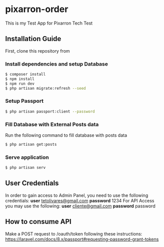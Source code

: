 # pixarron-order
This is my Test App for Pixarron Tech Test
## Installation Guide
First, clone this repository from
### Install dependencies and setup Database
```bash
$ composer install
$ npm install
$ npm run dev
$ php artisan migrate:refresh --seed
```
### Setup Passport
```bash
$ php artisan passport:client --password
```
### Fill Database with External Posts data
Run the following command to fill database with posts data
```bash
$ php artisan get:posts
```
### Serve application
```bash
$ php artisan serv
```
## User Credentials
In order to gain access to Admin Panel, you need to use the following credentials:
**user** tetolivares@gmail.com
**password** 1234
For API Access you may use the following:
**user** cliente@gmail.com
**password** password
## How to consume API
Make a POST request to /oauth/token following these instructions:
https://laravel.com/docs/8.x/passport#requesting-password-grant-tokens
